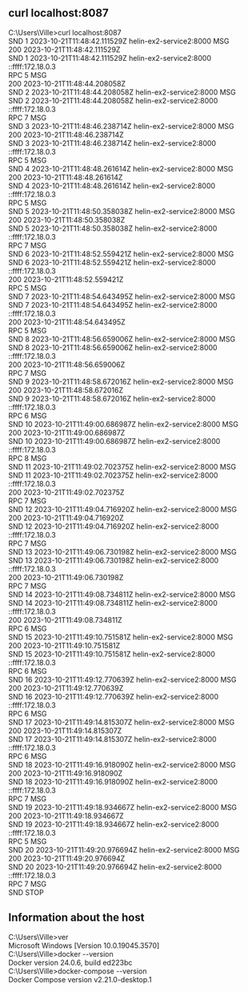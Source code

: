## curl localhost:8087
C:\Users\Ville>curl localhost:8087\
SND 1 2023-10-21T11:48:42.111529Z helin-ex2-service2:8000 MSG\
200 2023-10-21T11:48:42.111529Z\
SND 1 2023-10-21T11:48:42.111529Z helin-ex2-service2:8000 ::ffff:172.18.0.3\
RPC 5 MSG\
200 2023-10-21T11:48:44.208058Z\
SND 2 2023-10-21T11:48:44.208058Z helin-ex2-service2:8000 MSG\
SND 2 2023-10-21T11:48:44.208058Z helin-ex2-service2:8000 ::ffff:172.18.0.3\
RPC 7 MSG\
SND 3 2023-10-21T11:48:46.238714Z helin-ex2-service2:8000 MSG\
200 2023-10-21T11:48:46.238714Z\
SND 3 2023-10-21T11:48:46.238714Z helin-ex2-service2:8000 ::ffff:172.18.0.3\
RPC 5 MSG\
SND 4 2023-10-21T11:48:48.261614Z helin-ex2-service2:8000 MSG\
200 2023-10-21T11:48:48.261614Z\
SND 4 2023-10-21T11:48:48.261614Z helin-ex2-service2:8000 ::ffff:172.18.0.3\
RPC 5 MSG\
SND 5 2023-10-21T11:48:50.358038Z helin-ex2-service2:8000 MSG\
200 2023-10-21T11:48:50.358038Z\
SND 5 2023-10-21T11:48:50.358038Z helin-ex2-service2:8000 ::ffff:172.18.0.3\
RPC 7 MSG\
SND 6 2023-10-21T11:48:52.559421Z helin-ex2-service2:8000 MSG\
SND 6 2023-10-21T11:48:52.559421Z helin-ex2-service2:8000 ::ffff:172.18.0.3\
200 2023-10-21T11:48:52.559421Z\
RPC 5 MSG\
SND 7 2023-10-21T11:48:54.643495Z helin-ex2-service2:8000 MSG\
SND 7 2023-10-21T11:48:54.643495Z helin-ex2-service2:8000 ::ffff:172.18.0.3\
200 2023-10-21T11:48:54.643495Z\
RPC 5 MSG\
SND 8 2023-10-21T11:48:56.659006Z helin-ex2-service2:8000 MSG\
SND 8 2023-10-21T11:48:56.659006Z helin-ex2-service2:8000 ::ffff:172.18.0.3\
200 2023-10-21T11:48:56.659006Z\
RPC 7 MSG\
SND 9 2023-10-21T11:48:58.672016Z helin-ex2-service2:8000 MSG\
200 2023-10-21T11:48:58.672016Z\
SND 9 2023-10-21T11:48:58.672016Z helin-ex2-service2:8000 ::ffff:172.18.0.3\
RPC 6 MSG\
SND 10 2023-10-21T11:49:00.686987Z helin-ex2-service2:8000 MSG\
200 2023-10-21T11:49:00.686987Z\
SND 10 2023-10-21T11:49:00.686987Z helin-ex2-service2:8000 ::ffff:172.18.0.3\
RPC 8 MSG\
SND 11 2023-10-21T11:49:02.702375Z helin-ex2-service2:8000 MSG\
SND 11 2023-10-21T11:49:02.702375Z helin-ex2-service2:8000 ::ffff:172.18.0.3\
200 2023-10-21T11:49:02.702375Z\
RPC 7 MSG\
SND 12 2023-10-21T11:49:04.716920Z helin-ex2-service2:8000 MSG\
200 2023-10-21T11:49:04.716920Z\
SND 12 2023-10-21T11:49:04.716920Z helin-ex2-service2:8000 ::ffff:172.18.0.3\
RPC 7 MSG\
SND 13 2023-10-21T11:49:06.730198Z helin-ex2-service2:8000 MSG\
SND 13 2023-10-21T11:49:06.730198Z helin-ex2-service2:8000 ::ffff:172.18.0.3\
200 2023-10-21T11:49:06.730198Z\
RPC 7 MSG\
SND 14 2023-10-21T11:49:08.734811Z helin-ex2-service2:8000 MSG\
SND 14 2023-10-21T11:49:08.734811Z helin-ex2-service2:8000 ::ffff:172.18.0.3\
200 2023-10-21T11:49:08.734811Z\
RPC 6 MSG\
SND 15 2023-10-21T11:49:10.751581Z helin-ex2-service2:8000 MSG\
200 2023-10-21T11:49:10.751581Z\
SND 15 2023-10-21T11:49:10.751581Z helin-ex2-service2:8000 ::ffff:172.18.0.3\
RPC 6 MSG\
SND 16 2023-10-21T11:49:12.770639Z helin-ex2-service2:8000 MSG\
200 2023-10-21T11:49:12.770639Z\
SND 16 2023-10-21T11:49:12.770639Z helin-ex2-service2:8000 ::ffff:172.18.0.3\
RPC 6 MSG\
SND 17 2023-10-21T11:49:14.815307Z helin-ex2-service2:8000 MSG\
200 2023-10-21T11:49:14.815307Z\
SND 17 2023-10-21T11:49:14.815307Z helin-ex2-service2:8000 ::ffff:172.18.0.3\
RPC 6 MSG\
SND 18 2023-10-21T11:49:16.918090Z helin-ex2-service2:8000 MSG\
200 2023-10-21T11:49:16.918090Z\
SND 18 2023-10-21T11:49:16.918090Z helin-ex2-service2:8000 ::ffff:172.18.0.3\
RPC 7 MSG\
SND 19 2023-10-21T11:49:18.934667Z helin-ex2-service2:8000 MSG\
200 2023-10-21T11:49:18.934667Z\
SND 19 2023-10-21T11:49:18.934667Z helin-ex2-service2:8000 ::ffff:172.18.0.3\
RPC 5 MSG\
SND 20 2023-10-21T11:49:20.976694Z helin-ex2-service2:8000 MSG\
200 2023-10-21T11:49:20.976694Z\
SND 20 2023-10-21T11:49:20.976694Z helin-ex2-service2:8000 ::ffff:172.18.0.3\
RPC 7 MSG\
SND STOP


## Information about the host
C:\Users\Ville>ver\
Microsoft Windows [Version 10.0.19045.3570]\
C:\Users\Ville>docker --version\
Docker version 24.0.6, build ed223bc\
C:\Users\Ville>docker-compose --version\
Docker Compose version v2.21.0-desktop.1